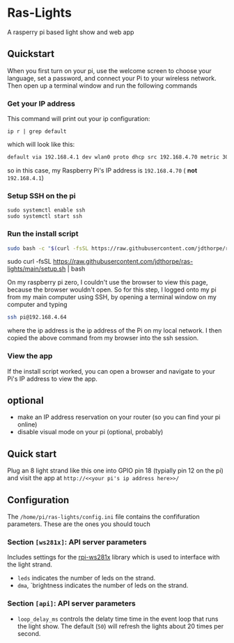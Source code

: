 # Ras-Lights

A rasperry pi based light show and web app

## Quickstart

When you first turn on your pi, use the welcome screen to choose your language,
set a password, and connect your Pi to your wireless network. Then open up a
terminal window and run the following commands

### Get your IP address

This command will print out your ip configuration:

```
ip r | grep default
```

which will look like this:

```txt
default via 192.168.4.1 dev wlan0 proto dhcp src 192.168.4.70 metric 302
```

so in this case, my Raspberry Pi's IP address is `192.168.4.70` ( **not** `192.168.4.1`)

### Setup SSH on the pi


```
sudo systemctl enable ssh
sudo systemctl start ssh
```

### Run the install script

```sh
sudo bash -c "$(curl -fsSL https://raw.githubusercontent.com/jdthorpe/ras-lights/main/setup.sh)"
```

sudo curl -fsSL https://raw.githubusercontent.com/jdthorpe/ras-lights/main/setup.sh | bash

On my raspberry pi zero,  I couldn't use the browser to view this page, because the browser wouldn't open.  So for this step, I logged onto my pi from my main computer using SSH, by opening a terminal window on my computer and typing

```sh
ssh pi@192.168.4.64
```

where the ip address is the ip address of the Pi on my local network.  I then copied the above command from my browser into the ssh session.

### View the app

If the install script worked, you can open a browser and navigate to your Pi's  IP address to view the app.






## optional

* make an IP address reservation on your router (so you can find your pi online)
* disable visual mode on your pi (optional, probably)

## Quick start

Plug an 8 light strand like this one into GPIO pin 18 (typially pin 12 on the
pi)  and visit the app at `http://<<your pi's ip address here>>/`

## Configuration

The `/home/pi/ras-lights/config.ini` file contains the confifuration parameters.
These are the ones you should touch

### Section `[ws281x]`: API server parameters

Includes settings for the [rpi-ws281x]() library which is used to interface with the light strand.

* `leds` indicates the number of leds on the strand.  
* `dma`, `brightness  indicates the number of leds on the strand.  


### Section `[api]`: API server parameters

* `loop_delay_ms` controls the delaty time time in the event loop that runs the light show.  The default (`50`) will refresh the lights about 20 times per second.